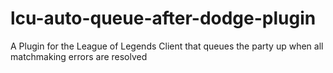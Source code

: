 # lcu-auto-queue-after-dodge-plugin
A Plugin for the League of Legends Client that queues the party up when all matchmaking errors are resolved
